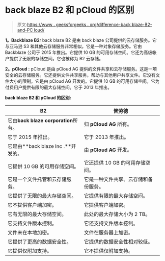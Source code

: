 # back blaze B2 和 pCloud 的区别

> 原文:[https://www . geeksforgeeks . org/difference-back blaze-B2-and-PC loud/](https://www.geeksforgeeks.org/difference-between-backblaze-b2-and-pcloud/)

**1。Backblaze B2:**
back blaze B2 是由 back blaze 公司提供的云存储服务。它与亚马逊 S3 和其他云存储服务非常相似。它是一种对象存储服务。它由 Backblaze 公司于 2015 年推出。它提供 10 GB 的可用存储空间。它还为高级帐户提供了无限的存储空间。它也被称为 B2 云存储。

**2。pCloud :**
pCloud 是由 pCloud AG 提供的文件共享和云存储服务。这是一项安全的云存储服务。它还提供文件共享服务，帮助与其他用户共享文件。它没有文件大小的限制。它是由 pCloud AG 开发的。它提供 10 GB 的可用存储空间。它为付费用户提供有限的最大存储空间。它于 2013 年推出。

**back blaze B2 和 pCloud 的区别:**

<center>

| B2 | 普劳德 |
| --- | --- |
| 它由**back blaze corporation**所有。 | 归 **pCloud AG** 所有。 |
| 它于 2015 年推出。 | 它于 2013 年推出。 |
| 它是由**back blaze Inc .**开发的。 | 由 **pCloud AG** 开发。 |
| 它提供 10 GB 的可用存储空间。 | 它还提供 10 GB 的可用存储空间。 |
| 它是一个文件托管和云存储服务。 | 它是一种文件共享、云存储和备份服务。 |
| 它提供了无限的最大存储空间。 | 它提供有限的最大存储空间。 |
| 它不提供客户端加密。 | 它提供客户端加密。 |
| 它有无限的最大存储空间。 | 此处的最大存储大小为 2 TB。 |
| 它支持文件版本控制。 | 它还支持文件版本控制。 |
| 文件未在本地加密。 | 文件在服务器上加密。 |
| 它提供了更高的数据安全性。 | 它提供的数据安全性相对较低。 |
| 它提供仅附加支持。 | 它不提供仅附加支持。 |

</center>